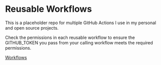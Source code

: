# Reusable Workflows

This is a placeholder repo for multiple GitHub Actions I use in my personal and open source projects.

Check the permissions in each reusable workflow to ensure the GITHUB_TOKEN you pass from your calling workflow meets the required permissions.

[Workflows](.github/workflows)
